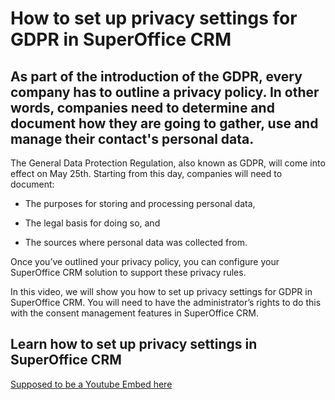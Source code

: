 # How to set up privacy settings for GDPR in SuperOffice CRM

## As part of the introduction of the GDPR, every company has to outline a privacy policy. In other words, companies need to determine and document how they are going to gather, use and manage their contact's personal data.

The General Data Protection Regulation, also known as GDPR, will come into effect on May 25th. Starting from this day, companies will need to document:

* The purposes for storing and processing personal data,

* The legal basis for doing so, and

* The sources where personal data was collected from.

Once you’ve outlined your privacy policy, you can configure your SuperOffice CRM solution to support these privacy rules.

In this video, we will show you how to set up privacy settings for GDPR in SuperOffice CRM. You will need to have the administrator’s rights to do this with the consent management features in SuperOffice CRM.

## Learn how to set up privacy settings in SuperOffice CRM

[Supposed to be a Youtube Embed here](https://youtu.be/1e0ZIUwX3IY)